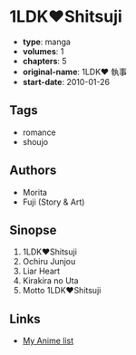 # 1LDK♥Shitsuji

-   **type**: manga
-   **volumes**: 1
-   **chapters**: 5
-   **original-name**: 1LDK♥ 執事
-   **start-date**: 2010-01-26

## Tags

-   romance
-   shoujo

## Authors

-   Morita
-   Fuji (Story & Art)

## Sinopse

1. 1LDK♥Shitsuji
2. Ochiru Junjou
3. Liar Heart
4. Kirakira no Uta
5. Motto 1LDK♥Shitsuji

## Links

-   [My Anime list](https://myanimelist.net/manga/19999/1LDK%E2%99%A5Shitsuji)
